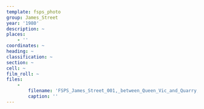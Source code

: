 ```yaml
---
template: fsps_photo
group: James_Street
year: '1980'
description: ~
places:
    - ''
coordinates: ~
heading: ~
classification: ~
section: ~
cell: ~
film_roll: ~
files:
    -
        filename: 'FSPS_James_Street_001,_between_Queen_Vic_and_Quarry,_7-1-C,_1980.png'
        caption: ''
---
```

